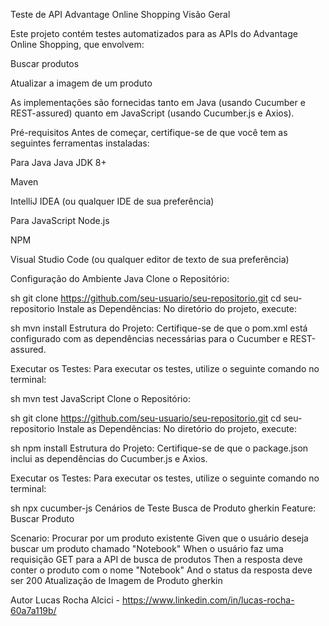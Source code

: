 Teste de API Advantage Online Shopping
Visão Geral

Este projeto contém testes automatizados para as APIs do Advantage Online Shopping, que envolvem:

Buscar produtos

Atualizar a imagem de um produto

As implementações são fornecidas tanto em Java (usando Cucumber e REST-assured) quanto em JavaScript (usando Cucumber.js e Axios).

Pré-requisitos
Antes de começar, certifique-se de que você tem as seguintes ferramentas instaladas:

Para Java
Java JDK 8+

Maven

IntelliJ IDEA (ou qualquer IDE de sua preferência)

Para JavaScript
Node.js

NPM

Visual Studio Code (ou qualquer editor de texto de sua preferência)

Configuração do Ambiente
Java
Clone o Repositório:

sh
git clone https://github.com/seu-usuario/seu-repositorio.git
cd seu-repositorio
Instale as Dependências: No diretório do projeto, execute:

sh
mvn install
Estrutura do Projeto: Certifique-se de que o pom.xml está configurado com as dependências necessárias para o Cucumber e REST-assured.

Executar os Testes: Para executar os testes, utilize o seguinte comando no terminal:

sh
mvn test
JavaScript
Clone o Repositório:

sh
git clone https://github.com/seu-usuario/seu-repositorio.git
cd seu-repositorio
Instale as Dependências: No diretório do projeto, execute:

sh
npm install
Estrutura do Projeto: Certifique-se de que o package.json inclui as dependências do Cucumber.js e Axios.

Executar os Testes: Para executar os testes, utilize o seguinte comando no terminal:

sh
npx cucumber-js
Cenários de Teste
Busca de Produto
gherkin
Feature: Buscar Produto

  Scenario: Procurar por um produto existente
    Given que o usuário deseja buscar um produto chamado "Notebook"
    When o usuário faz uma requisição GET para a API de busca de produtos
    Then a resposta deve conter o produto com o nome "Notebook"
    And o status da resposta deve ser 200
Atualização de Imagem de Produto
gherkin

Autor 
Lucas Rocha Alcici - https://www.linkedin.com/in/lucas-rocha-60a7a119b/
  
